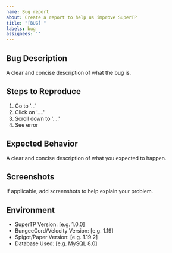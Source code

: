 ```yaml
---
name: Bug report
about: Create a report to help us improve SuperTP
title: "[BUG] "
labels: bug
assignees: ''
---
```


## Bug Description
A clear and concise description of what the bug is.

## Steps to Reproduce
1. Go to '...'
2. Click on '....'
3. Scroll down to '....'
4. See error

## Expected Behavior
A clear and concise description of what you expected to happen.

## Screenshots
If applicable, add screenshots to help explain your problem.

## Environment
 - SuperTP Version: [e.g. 1.0.0]
 - BungeeCord/Velocity Version: [e.g. 1.19]
 - Spigot/Paper Version: [e.g. 1.19.2]
 - Database Used: [e.g. MySQL 8.0]
